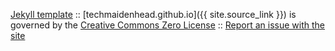 

[Jekyll template](https://github.com/t413/SinglePaged) :: [techmaidenhead.github.io]({{ site.source_link }}) is governed by the [Creative Commons Zero License](https://creativecommons.org/publicdomain/zero/1.0/) :: [Report an issue with the site](https://github.com/techmaidenhead/techmaidenhead.github.io/issues/new)
